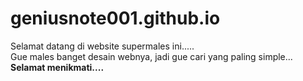 # geniusnote001.github.io<br>
Selamat datang di website supermales ini.....<br>
Gue males banget desain webnya, jadi gue cari yang paling simple...<br>
<b>Selamat menikmati....</b>
